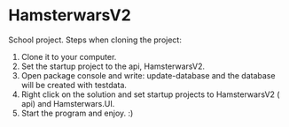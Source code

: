 # HamsterwarsV2


School project.
Steps when cloning the project:
1. Clone it to your computer.
2. Set the startup project to the api, HamsterwarsV2.
3. Open package console and write: update-database and the database will be created with testdata.
4. Right click on the solution and set startup projects to HamsterwarsV2 ( api) and Hamsterwars.UI.
5. Start the program and enjoy. :)
